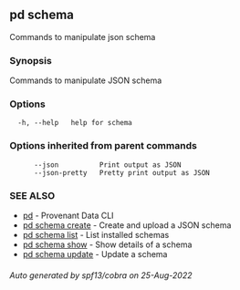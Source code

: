 ## pd schema

Commands to manipulate json schema

### Synopsis

Commands to manipulate JSON schema

### Options

```
  -h, --help   help for schema
```

### Options inherited from parent commands

```
      --json          Print output as JSON
      --json-pretty   Pretty print output as JSON
```

### SEE ALSO

* [pd](/docs/commands/pd.html)	 - Provenant Data CLI
* [pd schema create](/docs/commands/pd_schema_create.html)	 - Create and upload a JSON schema
* [pd schema list](/docs/commands/pd_schema_list.html)	 - List installed schemas
* [pd schema show](/docs/commands/pd_schema_show.html)	 - Show details of a schema
* [pd schema update](/docs/commands/pd_schema_update.html)	 - Update a schema

###### Auto generated by spf13/cobra on 25-Aug-2022

